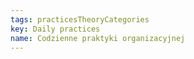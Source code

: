 ```yaml
---
tags: practicesTheoryCategories
key: Daily practices
name: Codzienne praktyki organizacyjnej
---
```

